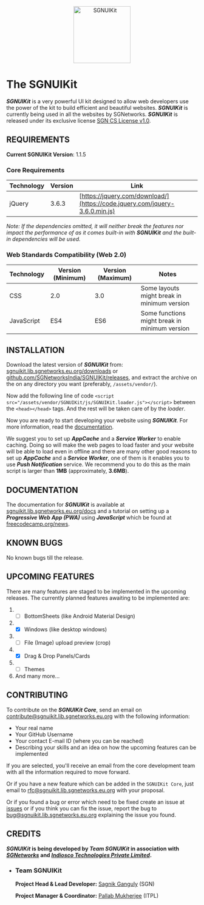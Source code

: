 <div align="center">
    <a href="https://sgnuikit.repository.sgnetworks.eu.org">
        <img alt="SGNUIKit" src="https://img.static.sgnetworks.eu.org/logos/SGNUIKit.png" width="150">
    </a>
</div>

# The SGNUIKit

**_SGNUIKit_** is a very powerful UI kit designed to allow web developers use the power of the kit to build efficient and beautiful websites.
**_SGNUIKit_** is currently being used in all the websites by SGNetworks.
**_SGNUIKit_** is released under its exclusive license [SGN CS License v1.0](https://github.com/SGNetworksIndia/SGNUIkit/blob/master/LICENSE).

## REQUIREMENTS


**Current SGNUIKit Version**: 1.1.5

### Core Requirements

| Technology | Version | Link                                                                        |
|------------|---------|-----------------------------------------------------------------------------|
| jQuery     | 3.6.3   | [https://jquery.com/download/](https://code.jquery.com/jquery-3.6.0.min.js) |

_Note: If the dependencies omitted, it will neither break the features nor impact the performance of
as it comes built-in with **SGNUIKit** and the built-in dependencies will be used._

### Web Standards Compatibility (Web 2.0)

| Technology | Version (Minimum) | Version (Maximum) | Notes                                         |
|------------|-------------------|-------------------|-----------------------------------------------|
| CSS        | 2.0               | 3.0               | Some layouts might break in minimum version   |
| JavaScript | ES4               | ES6               | Some functions might break in minimum version |

## INSTALLATION

Download the latest version of **_SGNUIKit_** from:
[sgnuikit.lib.sgnetworks.eu.org/downloads](https://sgnuikit.lib.sgnetworks.eu.org/downloads/) or
[github.com/SGNetworksIndia/SGNUIKit/releases](https://github.com/SGNetworksIndia/SGNUIKit/releases), and extract the archive on the on any directory you want (preferably, `/assets/vendor/`).

Now add the following line of code `<script src="/assets/vendor/SGNUIKit/js/SGNUIKit.loader.js"></script>` between the `<head></head>` tags. And the rest will be taken care of by the *loader*.

Now you are ready to start developing your website using **_SGNUIKit_**. For more information, read the [documentation](#documentation).

We suggest you to set up **_AppCache_** and a **_Service Worker_** to enable caching. Doing so will make the web pages to load faster and your website will be able to load even in offline and
there are many other good reasons to set up **_AppCache_** and a **_Service Worker_**, one of them is it enables you to use **_Push Notification_** service.
We recommend you to do this as the main script is larger than **1MB** (approximately, **3.6MB**).

## DOCUMENTATION

The documentation for **_SGNUIKit_** is available at [sgnuikit.lib.sgnetworks.eu.org/docs](https://sgnuikit.lib.sgnetworks.eu.org/docs/) and a tutorial on setting up a **_Progressive Web App (PWA)_**
using **_JavaScript_** which be found at [freecodecamp.org/news](https://www.freecodecamp.org/news/build-a-pwa-from-scratch-with-html-css-and-javascript/).

## KNOWN BUGS

No known bugs till the release.

## UPCOMING FEATURES

There are many features are staged to be implemented in the upcoming releases. The currently planned features awaiting to be implemented are:

1.
	- [ ] BottomSheets (like Android Material Design)
2.
	- [x] Windows (like desktop windows)
3.
	- [ ] File (Image) upload preview (crop)
4.
	- [x] Drag & Drop Panels/Cards
5.
	- [ ] Themes
6. And many more...

## CONTRIBUTING

To contribute on the **_SGNUIKit Core_**, send an email on [contribute@sgnuikit.lib.sgnetworks.eu.org](mailto:contribute@sgnuikit.lib.sgnetworks.eu.org) with the following information:

* Your real name
* Your GitHub Username
* Your contact E-mail ID (where you can be reached)
* Describing your skills and an idea on how the upcoming features can be implemented

If you are selected, you'll receive an email from the core development team with all the information required to move forward.

Or if you have a new feature which can be added in the `SGNUIKit Core`, just email to [rfc@sgnuikit.lib.sgnetworks.eu.org](mailto:rfc@sgnuikit.lib.sgnetworks.eu.org) with your proposal.

Or if you found a bug or error which need to be fixed create an issue at [issues](https://github.com/SGNetworksIndia/SGNUIKit/issues) or if you think you can fix the issue, report the bug to
[bug@sgnuikit.lib.sgnetworks.eu.org](mailto:bug@sgnuikit.lib.sgnetworks.eu.org) explaining the issue you found.

## CREDITS

**_SGNUIKit_ is being developed by _Team SGNUIKit_ in association with _[SGNetworks](https://github.com/SGNetworksIndia/)_ and _[Indiosco Technologies Private Limited](https://github.com/Indiosco/)_.**

* ### Team SGNUIKit
  **Project Head & Lead Developer:** [Sagnik Ganguly](https://github.com/SagnikGanguly96) (SGN)

  **Project Manager & Coordinator:** [Pallab Mukherjee](https://github.com/Pallab-Mukherjee) (ITPL)

